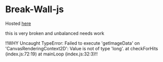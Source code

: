 # Break-Wall-js
Hosted [here](https://talbosa.github.io/Break-Wall-js/)

this is very broken and unbalanced needs work



!!WHY
Uncaught TypeError: Failed to execute 'getImageData' on 'CanvasRenderingContext2D': Value is not of type 'long'.
at checkForHits (index.js:72:19)
at mainLoop (index.js:32:3)!!